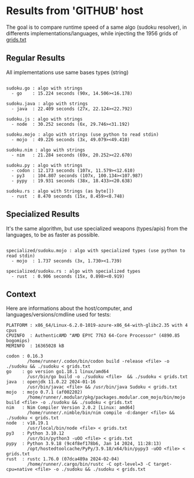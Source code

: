 # Results from 'GITHUB' host

The goal is to compare runtime speed of a same algo (sudoku resolver), in differents implementations/languages, while injecting the 1956 grids of [grids.txt](grids.txt)

## Regular Results

All implementations use same bases types (string)

```

sudoku.go : algo with strings
  - go    : 15.224 seconds (90x, 14.506><16.178)

sudoku.java : algo with strings
  - java  : 22.409 seconds (27x, 22.124><22.792)

sudoku.js : algo with strings
  - node  : 30.252 seconds (6x, 29.746><31.192)

sudoku.mojo : algo with strings (use python to read stdin)
  - mojo  : 49.226 seconds (3x, 49.079><49.410)

sudoku.nim : algo with strings
  - nim   : 21.284 seconds (69x, 20.252><22.670)

sudoku.py : algo with strings
  - codon : 12.173 seconds (107x, 11.579><12.610)
  - py3   : 104.807 seconds (107x, 100.134><107.987)
  - pypy  : 19.931 seconds (38x, 18.433><20.638)

sudoku.rs : algo with Strings (as byte[])
  - rust  : 8.470 seconds (15x, 8.459><8.748)

```

## Specialized Results

It's the same algorithm, but use specialized weapons (types/apis) from the languages, to be as faster as possible.

```

specialized/sudoku.mojo : algo with specialized types (use python to read stdin)
  - mojo  : 1.737 seconds (3x, 1.730><1.739)

specialized/sudoku.rs : algo with specialized types
  - rust  : 0.906 seconds (15x, 0.898><0.919)

```
## Context

Here are informations about the host/computer, and languages/versions/cmdline used for tests:
```
PLATFORM : x86_64/Linux-6.2.0-1019-azure-x86_64-with-glibc2.35 with 4 cpus
CPUINFO  : AuthenticAMD "AMD EPYC 7763 64-Core Processor" (4890.85 bogomips)
MEMINFO  : 16365028 kB

codon : 0.16.3
        /home/runner/.codon/bin/codon build -release <file> -o ./sudoku && ./sudoku < grids.txt
go    : go version go1.18.1 linux/amd64
        /usr/bin/go build -o ./sudoku <file>  && ./sudoku < grids.txt
java  : openjdk 11.0.22 2024-01-16
        /usr/bin/javac <file> && /usr/bin/java Sudoku < grids.txt
mojo  : mojo 0.7.1 (af002202)
        /home/runner/.modular/pkg/packages.modular.com_mojo/bin/mojo build <file> -o ./sudoku && ./sudoku < grids.txt
nim   : Nim Compiler Version 2.0.2 [Linux: amd64]
        /home/runner/.nimble/bin/nim compile -d:danger <file> && ./sudoku < grids.txt
node  : v18.19.1
        /usr/local/bin/node <file> < grids.txt
py3   : Python 3.10.12
        /usr/bin/python3 -uOO <file> < grids.txt
pypy  : Python 3.9.18 (9c4f8ef178b6, Jan 14 2024, 11:28:13)
        /opt/hostedtoolcache/PyPy/3.9.18/x64/bin/pypy3 -uOO <file> < grids.txt
rust  : rustc 1.76.0 (07dca489a 2024-02-04)
        /home/runner/.cargo/bin/rustc -C opt-level=3 -C target-cpu=native <file> -o ./sudoku && ./sudoku < grids.txt

```


